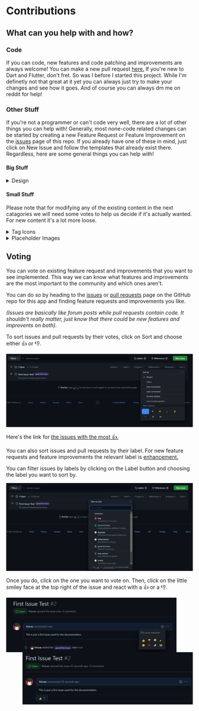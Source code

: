 # Contributions
## What can you help with and how?
### Code
If you can code, new features and code patching and improvements are always welcome!
You can make a new pull request [here.](https://github.com/hiocas/GWA-App/pulls)
If you're new to Dart and Flutter, don't fret. So was I before I started this project. While I'm definetly not that great at it yet you can always just try to make your changes and see how it goes. And of course you can always dm me on reddit for help!

### Other Stuff
If you're not a programmer or can't code very well, there are a lot of other things you can help with!
Generally, most none-code related changes can be started by creating a new Feature Request or Feature Improvement on the [issues](https://github.com/hiocas/GWA-App/issues) page of this repo. If you already have one of these in mind, just click on New Issue and follow the templates that already exist there.
Regardless, here are some general things you can help with!
#### Big Stuff
<details>
  <summary>Design</summary>
UI/UX and Graphic Design. You can always take a look at our app and see if there's something in that area that could use some work. If you found one you can create a new Feature Improvement and describe everything there.
</details>

#### Small Stuff
Please note that for modifying any of the existing content in the next catagories we will need some votes to help us decide if it's actually wanted.
For new content it's a lot more loose.
<details>
<summary>Tag Icons</summary>

If you've noticed, some tags in the app display an image or some emojis instead of the default tag icons. You can add to these yourself or change existing ones! These do require some bit of coding but for most cases it can be very simple so that none-programmers can do it too.

  I'll be working on a guide to do it manually but for now, you can just create a new Feature Improvement [issue](https://github.com/hiocas/GWA-App/issues) and provide the word or word combination for the tag and the icon for it.

**Make sure to put [TAG] in your issue's title.**
  
**If you have multiple ideas please put them all in the same issue so we won't get flodded.**
  
  **If you're using an image make sure it's from a reputable source and that there are no copywrite issues with it.**
  
**These are the currently supported icons you can choose:**
- A single Emoji character
- Two Emoji characters
- A single image

>Example:
>Word - Fdom, Emoji - 😈 (this one sucks tho so make a good one :) ). 

If you think you can do these manually, you can always head to the code base. The specific code for this is in [GWA-App/lib/screens/submission_page/local_widgets/gwa_tag.dart](lib/screens/submission_page/local_widgets/gwa_tag.dart).
</details>

<details>
<summary>Placeholder Images</summary>
  If a post in GoneWildAudio doesn't have an image preview, we use one of our own.
  There are currently 2 packs abvailable for the user (from which he can choose from the setting): Gradients and Abstract.
  
  You can modify the existing packs (add or change ones in it) if you think they don't look good or fit in the app, or you can create completely new packs.
  
  **When choosing images to add, please make sure that there are no copywrite problems with them and that the source is reputable.**
  
  To start, go to the [issues page](https://github.com/hiocas/GWA-App/issues) and create a new Feature Improvement if you're changing existing content or a Feature Request if you're making a new pack.
  
  For modifying content include the pictures you want to add or remove with an explanation why.
  
  For new packs include the pack name and the pictures associated with it. Try to include upwards of 10 pictures but don't go too crazy.
  
  **Make sure to include [PLACEHOLDER] in your issue's title.**
  
  You can also always just create a new pull request and add these manually (it's in [GWA-App/lib/utils/gwa_functions.dart](lib/utils/gwa_functions.dart)) This is a bit more complicated then the tag icons since this also has a setting that needs to be saved so expect some back and fourth between us (until I create a guide).
  
 </details>
 

## Voting
You can vote on existing feature request and improvements that you want to see implemented. This way we can know what features and improvements are the most important to the community and which ones aren't.

You can do so by heading to the [issues](https://github.com/hiocas/GWA-App/issues) or [pull requests](https://github.com/hiocas/GWA-App/pulls) page on the GitHub repo for this app and finding feature requests and improvements you like.

*(Issues are basically like forum posts while pull requests contain code. It shouldn't really matter, just know that there could be new features and improvents on both).*

To sort issues and pull requests by their votes, click on Sort and choose either 👍 or 👎.

<img src="screenshots/Voting3.png" width="640">

Here's the link for [the issues with the most 👍.](https://github.com/hiocas/GWA-App/issues?q=is%3Aissue+is%3Aopen+sort%3Areactions-%2B1-desc)

You can also sort issues and pull requests by their label. For new feature requests and feature improvements the relevant label is [enhancement.](https://github.com/hiocas/GWA-App/issues?q=is%3Aissue+is%3Aopen+sort%3Areactions-%2B1-desc+label%3Aenhancement)

You can filter issues by labels by clicking on the Label button and choosing the label you want to sort by.

<img src="screenshots/Voting4.png" width="640">

Once you do, click on the one you want to vote on. Then, click on the little smiley face at the top right of the issue and react with a 👍 or a 👎.

<img align="left" src="screenshots/Voting1.png" width="460"> <img align="right" src="screenshots/Voting2.png" width="460">
